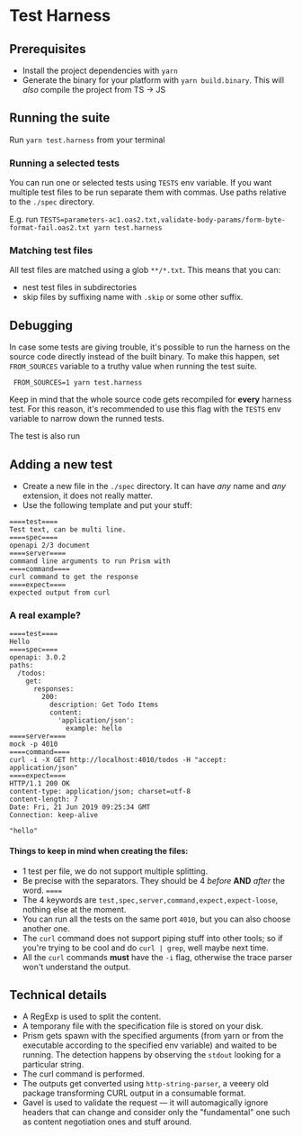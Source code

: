 # Test Harness

## Prerequisites

* Install the project dependencies with `yarn`
* Generate the binary for your platform with `yarn build.binary`. This will *also* compile the project from TS -> JS

## Running the suite

Run `yarn test.harness` from your terminal

### Running a selected tests

You can run one or selected tests using `TESTS` env variable.
If you want multiple test files to be run separate them with commas.
Use paths relative to the `./spec` directory.

E.g. run `TESTS=parameters-ac1.oas2.txt,validate-body-params/form-byte-format-fail.oas2.txt yarn test.harness`

### Matching test files

All test files are matched using a glob `**/*.txt`.
This means that you can:
- nest test files in subdirectories
- skip files by suffixing name with `.skip` or some other suffix.

## Debugging

In case some tests are giving trouble, it's possible to run the harness on the source code directly instead of the built binary. To make this happen, set `FROM_SOURCES` variable to a truthy value when running the test suite.

` FROM_SOURCES=1 yarn test.harness`

Keep in mind that the whole source code gets recompiled for **every** harness test. For this reason, it's recommended to use this flag with the `TESTS` env variable to narrow down the runned tests.

The test is also run

## Adding a new test

* Create a new file in the `./spec` directory. It can have _any_ name and _any_ extension, it does not really matter.
* Use the following template and put your stuff:

```
====test====
Test text, can be multi line.
====spec====
openapi 2/3 document
====server====
command line arguments to run Prism with
====command====
curl command to get the response
====expect====
expected output from curl
```

### A real example?

```
====test====
Hello
====spec====
openapi: 3.0.2
paths:
  /todos:
    get:
      responses:
        200:
          description: Get Todo Items
          content:
            'application/json':
              example: hello
====server====
mock -p 4010
====command====
curl -i -X GET http://localhost:4010/todos -H "accept: application/json"
====expect====
HTTP/1.1 200 OK
content-type: application/json; charset=utf-8
content-length: 7
Date: Fri, 21 Jun 2019 09:25:34 GMT
Connection: keep-alive

"hello"
```

#### Things to keep in mind when creating the files:

* 1 test per file, we do not support multiple splitting.
* Be precise with the separators. They should be 4 *before* **AND** *after* the word. `====`
* The 4 keywords are `test,spec,server,command,expect,expect-loose`, nothing else at the moment.
* You can run all the tests on the same port `4010`, but you can also choose another one.
* The `curl` command does not support piping stuff into other tools; so if you're trying to be cool and do `curl | grep`, well maybe next time.
* All the `curl` commands **must** have the `-i` flag, otherwise the trace parser won't understand the output.

## Technical details

* A RegExp is used to split the content.
* A temporany file with the specification file is stored on your disk.
* Prism gets spawn with the specified arguments (from yarn or from the executable according to the specified env variable) and waited to be running. The detection happens by observing the `stdout` looking for a particular string.
* The curl command is performed.
* The outputs get converted using `http-string-parser`, a veeery old package transforming CURL output in a consumable format.
* Gavel is used to validate the request — it will automagically ignore headers that can change and consider only the "fundamental" one such as content negotiation ones and stuff around.
